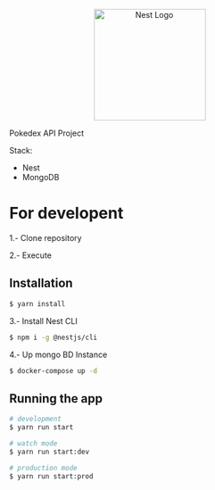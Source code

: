 <p align="center">
  <a href="http://nestjs.com/" target="blank"><img src="https://nestjs.com/img/logo-small.svg" width="200" alt="Nest Logo" /></a>
</p>

[circleci-image]: https://img.shields.io/circleci/build/github/nestjs/nest/master?token=abc123def456
[circleci-url]: https://circleci.com/gh/nestjs/nest

Pokedex API Project

Stack:

* Nest
* MongoDB

# For developent

1.- Clone repository

2.- Execute

## Installation

```bash
$ yarn install
```

3.- Install Nest CLI

```bash
$ npm i -g @nestjs/cli
```

4.- Up mongo BD Instance

```bash
$ docker-compose up -d
```


## Running the app

```bash
# development
$ yarn run start

# watch mode
$ yarn run start:dev

# production mode
$ yarn run start:prod
```
